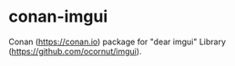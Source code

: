 # conan-imgui
Conan (https://conan.io) package for "dear imgui" Library (https://github.com/ocornut/imgui). 
